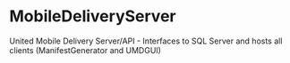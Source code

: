 # MobileDeliveryServer
United Mobile Delivery Server/API - Interfaces to SQL Server and hosts all clients (ManifestGenerator and UMDGUI)
